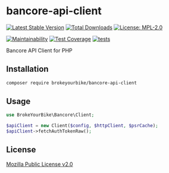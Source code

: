 # bancore-api-client

[![Latest Stable Version](https://img.shields.io/github/v/release/brokeyourbike/bancore-api-client-php)](https://github.com/brokeyourbike/bancore-api-client-php/releases)
[![Total Downloads](https://poser.pugx.org/brokeyourbike/bancore-api-client/downloads)](https://packagist.org/packages/brokeyourbike/bancore-api-client)
[![License: MPL-2.0](https://img.shields.io/badge/license-MPL--2.0-purple.svg)](https://github.com/brokeyourbike/bancore-api-client-php/blob/main/LICENSE)

[![Maintainability](https://api.codeclimate.com/v1/badges/8bcbb3d869b4e6fe42a9/maintainability)](https://codeclimate.com/github/brokeyourbike/bancore-api-client-php/maintainability)
[![Test Coverage](https://api.codeclimate.com/v1/badges/8bcbb3d869b4e6fe42a9/test_coverage)](https://codeclimate.com/github/brokeyourbike/bancore-api-client-php/test_coverage)
[![tests](https://github.com/brokeyourbike/bancore-api-client-php/actions/workflows/tests.yml/badge.svg)](https://github.com/brokeyourbike/bancore-api-client-php/actions/workflows/tests.yml)

Bancore API Client for PHP

## Installation

```bash
composer require brokeyourbike/bancore-api-client
```

## Usage

```php
use BrokeYourBike\Bancore\Client;

$apiClient = new Client($config, $httpClient, $psrCache);
$apiClient->fetchAuthTokenRaw();
```

## License
[Mozilla Public License v2.0](https://github.com/brokeyourbike/bancore-api-client-php/blob/main/LICENSE)

